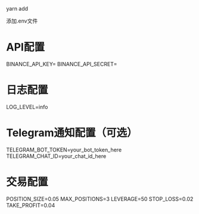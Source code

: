 yarn add

添加.env文件

# API配置
BINANCE_API_KEY=
BINANCE_API_SECRET=

# 日志配置
LOG_LEVEL=info

# Telegram通知配置（可选）
TELEGRAM_BOT_TOKEN=your_bot_token_here
TELEGRAM_CHAT_ID=your_chat_id_here

# 交易配置
POSITION_SIZE=0.05
MAX_POSITIONS=3
LEVERAGE=50
STOP_LOSS=0.02
TAKE_PROFIT=0.04
